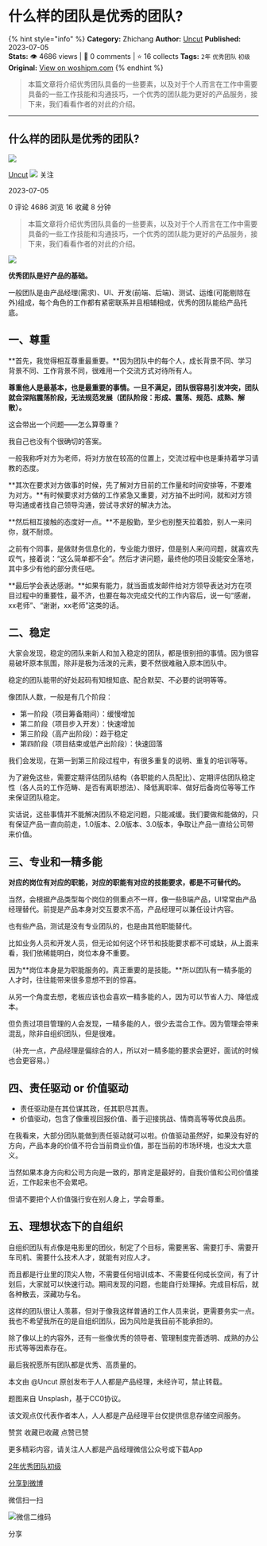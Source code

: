 # 什么样的团队是优秀的团队?
{% hint style="info" %}
**Category:** Zhichang
**Author:** [Uncut](https://www.woshipm.com/u/1526257)
**Published:** 2023-07-05  
**Stats:** 👁️ 4686 views | 💬 0 comments | ⭐ 16 collects
**Tags:** `2年` `优秀团队` `初级`
**Original:** [View on woshipm.com](https://www.woshipm.com/zhichang/5859695.html)
{% endhint %}
> 本篇文章将介绍优秀团队具备的一些要素，以及对于个人而言在工作中需要具备的一些工作技能和沟通技巧，一个优秀的团队能为更好的产品服务，接下来，我们看看作者的对此的介绍。

---

## 什么样的团队是优秀的团队?

[![](https://static.woshipm.com/view/woshipm_api_def_20230630164605_9948.jpg?imageView2/1/w/72/h/72/q/100)](https://www.woshipm.com/u/1526257)

[Uncut](https://www.woshipm.com/u/1526257) ![](https://static.woshipm.com/tag/1101_1@2x.png) 关注

2023-07-05

0 评论 4686 浏览 16 收藏 8 分钟

> 本篇文章将介绍优秀团队具备的一些要素，以及对于个人而言在工作中需要具备的一些工作技能和沟通技巧，一个优秀的团队能为更好的产品服务，接下来，我们看看作者的对此的介绍。

![](https://image.woshipm.com/2023/04/17/77683736-dcf5-11ed-897e-00163e0b5ff3.png)

**优秀团队是好产品的基础。**

一般团队是由产品经理(需求)、UI、开发(前端、后端)、测试、运维(可能剔除在外)组成，每个角色的工作都有紧密联系并且相辅相成，优秀的团队能给产品托底。

## 一、尊重

**首先，我觉得相互尊重最重要。**因为团队中的每个人，成长背景不同、学习背景不同、工作背景不同，很难用一个交流方式对待所有人。

**尊重他人是最基本，也是最重要的事情。一旦不满足，团队很容易引发冲突，团队就会深陷震荡阶段，无法规范发展（团队阶段：形成、震荡、规范、成熟、解散）。**

这会带出一个问题——怎么算尊重？

我自己也没有个很确切的答案。

一般我称呼对方为老师，将对方放在较高的位置上，交流过程中也是秉持着学习请教的态度。

**其次在要求对方做事的时候，先了解对方目前的工作量和时间安排等，不要难为对方。**有时候要求对方做的工作紧急又重要，对方抽不出时间，就和对方领导沟通或者找自己领导沟通，尝试寻求好的解决方法。

**然后相互接触的态度好一点。**不是殷勤，至少也别整天拉着脸，别人一来问你，就不耐烦。

之前有个同事，是做财务信息化的，专业能力很好，但是别人来问问题，就喜欢先叹气，接着说：“这么简单都不会”。然后才讲问题，最终他的项目没能安全落地，其中多少有他的部分责任吧。

**最后学会表达感谢。**如果有能力，就当面或发邮件给对方领导表达对方在项目过程中的重要性，最不济，也要在每次完成交代的工作内容后，说一句“感谢，xx老师”、“谢谢，xx老师”这类的话。

## 二、稳定

大家会发现，稳定的团队来新人和加入稳定的团队，都是很别扭的事情。因为很容易破坏原本氛围，除非是极为活泼的元素，要不然很难融入原本团队中。

稳定的团队能带的好处起码有知根知底、配合默契、不必要的说明等等。

像团队人数，一般是有几个阶段：

*   第一阶段（项目筹备期间）：缓慢增加
*   第二阶段（项目步入开发）：快速增加
*   第三阶段（高产出阶段）：趋于稳定
*   第四阶段（项目结束或低产出阶段）：快速回落

我们会发现，在第一到第三阶段过程中，有很多重复的说明、重复的培训等等。

为了避免这些，需要定期评估团队结构（各职能的人员配比）、定期评估团队稳定性（各人员的工作范畴、是否有离职想法）、降低离职率、做好后备岗位等等工作来保证团队稳定。

实话说，这些事情并不能解决团队不稳定问题，只能减缓。我们要做和能做的，只有保证产品一直向前走，1.0版本、2.0版本、3.0版本，争取让产品一直给公司带来价值。

## 三、专业和一精多能

**对应的岗位有对应的职能，对应的职能有对应的技能要求，都是不可替代的。**

当然，会根据产品类型每个岗位的侧重点不一样，像一些B端产品，UI常常由产品经理替代。前提是产品本身对交互要求不高，产品经理可以兼任设计内容。

也有些产品，测试是没有专业团队的，也是由其他职能替代。

比如业务人员和开发人员，但无论如何这个环节和技能要求都不可或缺，从上面来看，我们依稀能明白，岗位本身不重要。

因为**岗位本身是为职能服务的。真正重要的是技能。**所以团队有一精多能的人才时，往往能带来很多意想不到的惊喜。

从另一个角度去想，老板应该也会喜欢一精多能的人，因为可以节省人力、降低成本。

但负责过项目管理的人会发现，一精多能的人，很少去混合工作。因为管理会带来混乱，除非自组织团队，但是很难。

（补充一点，产品经理是偏综合的人，所以对一精多能的要求会更好，面试的时候也会更容易。）

## 四、责任驱动 or 价值驱动

*   责任驱动是在其位谋其政，任其职尽其责。
*   价值驱动，包含了像重视回报价值、善于迎接挑战、情商高等等优良品质。

在我看来，大部分团队能做到责任驱动就可以啦。价值驱动虽然好，如果没有好的方向，产品本身的价值不符合当前商业价值，那在当前的市场环境，也没太大意义。

当然如果本身方向和公司方向是一致的，那肯定是最好的，自我价值和公司价值接近，工作起来也不会累吧。

但请不要把个人价值强行安在别人身上，学会尊重。

## 五、理想状态下的自组织

自组织团队有点像是电影里的团伙，制定了个目标，需要黑客、需要打手、需要开车司机、需要什么技术人才，就能有对应人才。

而且都是行业里的顶尖人物，不需要任何培训成本、不需要任何成长空间，有了计划后，大家就可以快速行动。期间发现的问题，也能自行处理掉。完成目标后，就各种散去，深藏功与名。

这样的团队很让人羡慕，但对于像我这样普通的工作人员来说，更需要务实一点。我也不希望我所在的是自组织团队，因为风险是我目前不能承担的。

除了像以上的内容外，还有一些像优秀的领导者、管理制度完善透明、成熟的办公形式等等因素存在。

最后我祝愿所有团队都是优秀、高质量的。

本文由 @Uncut 原创发布于人人都是产品经理，未经许可，禁止转载。

题图来自 Unsplash，基于CC0协议。

该文观点仅代表作者本人，人人都是产品经理平台仅提供信息存储空间服务。

赞赏 收藏已收藏 点赞已赞

更多精彩内容，请关注人人都是产品经理微信公众号或下载App

[2年](https://www.woshipm.com/tag/2%e5%b9%b4)[优秀团队](https://www.woshipm.com/tag/%e4%bc%98%e7%a7%80%e5%9b%a2%e9%98%9f)[初级](https://www.woshipm.com/tag/%e5%88%9d%e7%ba%a7)

[分享到微博](https://service.weibo.com/share/share.php?appkey=2775287854&title=什么样的团队是优秀的团队?&url=https://www.woshipm.com/zhichang/5859695.html&pic=https://image.woshipm.com/2023/04/17/77683736-dcf5-11ed-897e-00163e0b5ff3.png)

微信扫一扫

![微信二维码](https://api.pwmqr.com/qrcode/create/?url=https://www.woshipm.com/zhichang/5859695.html)

分享